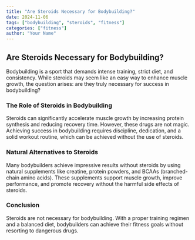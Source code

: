 ```yaml
---
title: "Are Steroids Necessary for Bodybuilding?"
date: 2024-11-06
tags: ["bodybuilding", "steroids", "fitness"]
categories: ["fitness"]
author: "Your Name"
---
```


## Are Steroids Necessary for Bodybuilding?

Bodybuilding is a sport that demands intense training, strict diet, and consistency. While steroids may seem like an easy way to enhance muscle growth, the question arises: are they truly necessary for success in bodybuilding?

### The Role of Steroids in Bodybuilding

Steroids can significantly accelerate muscle growth by increasing protein synthesis and reducing recovery time. However, these drugs are not magic. Achieving success in bodybuilding requires discipline, dedication, and a solid workout routine, which can be achieved without the use of steroids.

### Natural Alternatives to Steroids

Many bodybuilders achieve impressive results without steroids by using natural supplements like creatine, protein powders, and BCAAs (branched-chain amino acids). These supplements support muscle growth, improve performance, and promote recovery without the harmful side effects of steroids.

### Conclusion

Steroids are not necessary for bodybuilding. With a proper training regimen and a balanced diet, bodybuilders can achieve their fitness goals without resorting to dangerous drugs.

